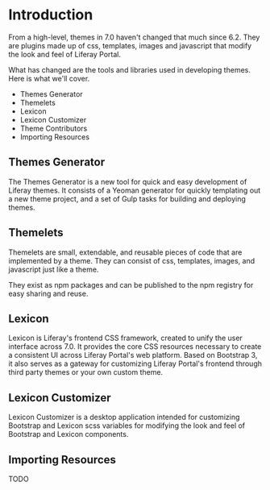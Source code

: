 # Introduction

From a high-level, themes in 7.0 haven't changed that much since 6.2. They are plugins made up of css, templates, images and javascript that modify the look and feel of Liferay Portal.

What has changed are the tools and libraries used in developing themes. Here is what we'll cover.

- Themes Generator
- Themelets
- Lexicon
- Lexicon Customizer
- Theme Contributors
- Importing Resources

## Themes Generator

The Themes Generator is a new tool for quick and easy development of Liferay themes. It consists of a Yeoman generator for quickly templating out a new theme project, and a set of Gulp tasks for building and deploying themes.

## Themelets

Themelets are small, extendable, and reusable pieces of code that are implemented by a theme. They can consist of css, templates, images, and javascript just like a theme.

They exist as npm packages and can be published to the npm registry for easy sharing and reuse.

## Lexicon

Lexicon is Liferay's frontend CSS framework, created to unify the user interface across 7.0. It provides the core CSS resources necessary to create a consistent UI across Liferay Portal's web platform. Based on Bootstrap 3, it also serves as a gateway for customizing Liferay Portal's frontend through third party themes or your own custom theme.

## Lexicon Customizer

Lexicon Customizer is a desktop application intended for customizing Bootstrap and Lexicon scss variables for modifying the look and feel of Bootstrap and Lexicon components.

## Importing Resources

TODO
